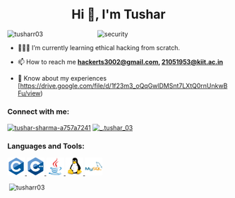 <h1 align="center">Hi 👋, I'm Tushar</h1>
<!-- <h3 align="center">A Cyber Security Enthusiast who is interested in network security and information security and passionate about protecting digital assets and ensuring the security of electronic systems and networks.</h3> -->
<img align="right" alt="security" width="300" src="https://i.pinimg.com/originals/77/a4/b0/77a4b075f3ef37ca9503827d3c6fb021.gif">


<p align="left"> <img src="https://komarev.com/ghpvc/?username=tusharr03&label=Profile%20views&color=0e75b6&style=flat" alt="tusharr03" /> </p>



- 👨🏻‍💻 I’m currently learning ethical hacking from scratch.

- 📫 How to reach me **hackerts3002@gmail.com, 21051953@kiit.ac.in**

- 📄 Know about my experiences [https://drive.google.com/file/d/1f23m3_oQqGwlDMSnt7LXtQ0rnUnkwBFu/view)

<h3 align="left">Connect with me:</h3>
<p align="left">
<a href="https://linkedin.com/in/tushar-sharma-a757a7241" target="blank"><img align="center" src="https://raw.githubusercontent.com/rahuldkjain/github-profile-readme-generator/master/src/images/icons/Social/linked-in-alt.svg" alt="tushar-sharma-a757a7241" height="30" width="40" /></a>
<a href="https://instagram.com/_.tushar_03" target="blank"><img align="center" src="https://raw.githubusercontent.com/rahuldkjain/github-profile-readme-generator/master/src/images/icons/Social/instagram.svg" alt="_.tushar_03" height="30" width="40" /></a>
</p>

<h3 align="left">Languages and Tools:</h3>
<p align="left"> <a href="https://www.cprogramming.com/" target="_blank" rel="noreferrer"> <img src="https://raw.githubusercontent.com/devicons/devicon/master/icons/c/c-original.svg" alt="c" width="40" height="40"/> </a> <a href="https://www.w3schools.com/cpp/" target="_blank" rel="noreferrer"> <img src="https://raw.githubusercontent.com/devicons/devicon/master/icons/cplusplus/cplusplus-original.svg" alt="cplusplus" width="40" height="40"/> </a> <a href="https://www.java.com" target="_blank" rel="noreferrer"> <img src="https://raw.githubusercontent.com/devicons/devicon/master/icons/java/java-original.svg" alt="java" width="40" height="40"/> </a> <a href="https://www.linux.org/" target="_blank" rel="noreferrer"> <img src="https://raw.githubusercontent.com/devicons/devicon/master/icons/linux/linux-original.svg" alt="linux" width="40" height="40"/> </a> <a href="https://www.mysql.com/" target="_blank" rel="noreferrer"> <img src="https://raw.githubusercontent.com/devicons/devicon/master/icons/mysql/mysql-original-wordmark.svg" alt="mysql" width="40" height="40"/> </a> </p>

<p>&nbsp;<img align="center" src="https://github-readme-stats.vercel.app/api?username=tusharr03&show_icons=true&locale=en" alt="tusharr03" /></p>
